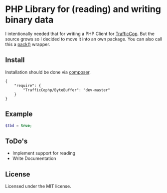 # PHP Library for (reading) and writing binary data

I intentionally needed that for writing a PHP Client for [TrafficCop](https://github.com/santosh79/traffic_cop/).
But the source grows so I decided to move it into an own package.
You can also call this a [pack()](http://www.php.net/manual/en/function.pack.php) wrapper.

## Install

Installation should be done via [composer](http://packagist.org/).

```
{
    "require": {
        "TrafficCophp/ByteBuffer": "dev-master"
    }
}
```

## Example

```php
$tbd = true;
```

## ToDo's

* Implement support for reading
* Write Documentation

## License

Licensed under the MIT license.